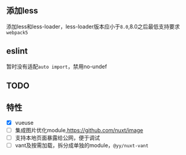 ## 添加less
添加less和less-loader，less-loader版本应小于`8.0`,8.0之后最低支持要求`webpack5`

## eslint
暂时没有适配`auto import`，禁用no-undef
## TODO

## 特性
- [x] vueuse
- [ ] 集成图片优化module,https://github.com/nuxt/image
- [ ] 支持本地页面暴露给公网，便于调试
- [ ] vant及按需加载，拆分成单独的module，`@yy/nuxt-vant`
